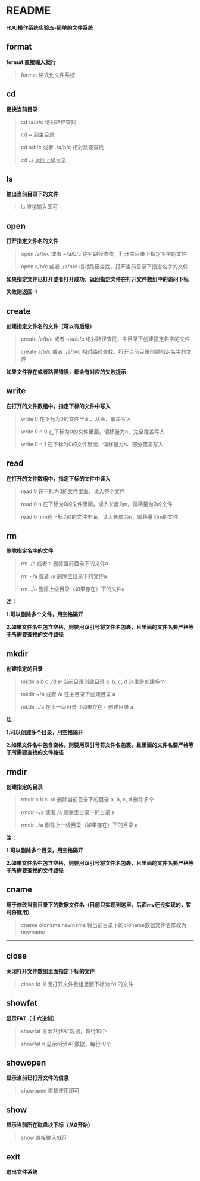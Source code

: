 # README
**HDU操作系统实验五-简单的文件系统**

## format

**format    直接输入就行**

> format   格式化文件系统



## cd

**更换当前目录**

> cd /a/b/c   绝对路径查找
>
> cd ~   到主目录
>
> cd  a/b/c   或者  ./a/b/c    相对路径查找
>
> cd  ../  返回上级目录



## ls

**输出当前目录下的文件**

> ls    直接输入即可



## open

**打开指定文件名的文件**

> open /a/b/c   或者 ~/a/b/c  绝对路径查找，打开主目录下指定名字的文件
>
> open  a/b/c   或者  ./a/b/c    相对路径查找，打开当前目录下指定名字的文件

**如果指定文件已打开或者打开成功，返回指定文件在打开文件数组中的访问下标**

**失败则返回-1**



## create

**创建指定文件名的文件（可以有后缀）**

>create /a/b/c   或者 ~/a/b/c  绝对路径查找，主目录下创建指定名字的文件
>
>create  a/b/c   或者  ./a/b/c    相对路径查找，打开当前目录创建指定名字的文件

**如果文件存在或者路径错误，都会有对应的失败提示**



## write

**在打开的文件数组中，指定下标的文件中写入**

> write  0     在下标为0的文件里面，从头、覆盖写入
>
> write  0  n  0  在下标为0的文件里面，偏移量为n、完全覆盖写入
>
> write  0  n  1  在下标为0的文件里面，偏移量为n、部分覆盖写入

 

## read

**在打开的文件数组中，指定下标的文件中读入**

> read  0     在下标为0的文件里面，读入整个文件
>
> read  0  n  在下标为0的文件里面，读入长度为n，偏移量为0的文件
>
> read  0  n  m在下标为0的文件里面，读入长度为n，偏移量为m的文件



## rm

**删除指定名字的文件**

>rm   ./a   或者  a  删除当前目录下的文件a
>
>rm  ~/a  或者   /a  删除主目录下的文件a
>
>rm  ../a  删除上级目录（如果存在）下的文件a

**注：**

**1.可以删除多个文件，用空格隔开**

**2.如果文件名中包含空格，则要用双引号将文件名包裹，且里面的文件名要严格等于所需要查找的文件路径**



## mkdir

**创建指定的目录**

>mkdir   a   b   c  ./d   在当前目录创建目录 a, b, c, d   这里是创建多个
>
>mkdir   ~/a   或者  /a   在主目录下创建目录 a
>
>mkdir   ../a  在上一级目录（如果存在）创建目录 a

**注：**

**1.可以创建多个目录，用空格隔开**

**2.如果文件名中包含空格，则要用双引号将文件名包裹，且里面的文件名要严格等于所需要查找的文件路径**



## rmdir

**创建指定的目录**

>rmdir   a   b   c  ./d     删除当前目录下的目录 a, b, c, d     删除多个
>
>rmdir   ~/a   或者  /a     删除主目录下的目录 a
>
>rmdir   ../a  删除上一级目录（如果存在）下的目录 a

**注：**

**1.可以删除多个目录，用空格隔开**

**2.如果文件名中包含空格，则要用双引号将文件名包裹，且里面的文件名要严格等于所需要查找的文件路径**



## cname

**用于修改当前目录下的数据文件名（目前只实现到这里，后面mv还没实现的，暂时将就用）**

> cname   oldname  newname  将当前目录下的oldname数据文件名修改为newname

****



## close

**关闭打开文件数组里面指定下标的文件**

> close  fd   关闭打开文件数组里面下标为 fd 的文件



## showfat

**显示FAT（十六进制）**

> showfat   显示7行FAT数据，每行10个
>
> showfat   n   显示n行FAT数据，每行10个


## showopen

**显示当前已打开文件的信息**

> showopen   直接使用即可


## show

**显示当前所在磁盘块下标（从0开始）**

> show    直接输入就行



## exit

**退出文件系统**

